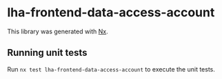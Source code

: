 # lha-frontend-data-access-account

This library was generated with [Nx](https://nx.dev).

## Running unit tests

Run `nx test lha-frontend-data-access-account` to execute the unit tests.

